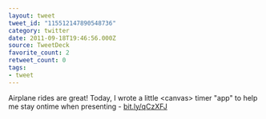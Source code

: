 ```yaml
---
layout: tweet
tweet_id: "115512147890548736"
category: twitter
date: 2011-09-18T19:46:56.000Z
source: TweetDeck
favorite_count: 2
retweet_count: 0
tags:
- tweet
---
```


Airplane rides are great! Today, I wrote a little &lt;canvas&gt; timer "app" to help me stay ontime when presenting - [bit.ly/qCzXFJ](http://bit.ly/qCzXFJ)

